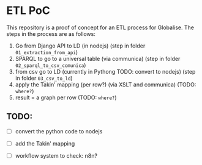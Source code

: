 # ETL PoC

This repository is a proof of concept for an ETL process for Globalise. The steps in the process are as follows:
1. Go from Django API to LD (in nodejs) (step in folder `01_extraction_from_api`)
2. SPARQL to go to a universal table (via communica) (step in folder `02_sparql_to_csv_comunica`)
3. from csv go to LD (currently in Pythong TODO: convert to nodejs) (step in folder `03_csv_to_ld`)
4. apply the Takin' mapping (per row?) (via XSLT and communica) (TODO: `where?`)
5. result = a graph per row (TODO: `where?`)

## TODO:
- [ ] convert the python code to nodejs
- [ ] add the Takin' mapping
- [ ] workflow system to check: n8n?

